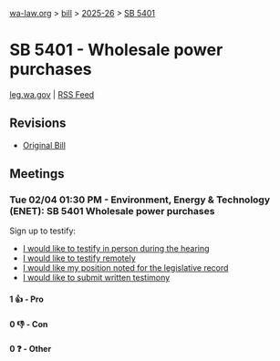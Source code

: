 [wa-law.org](/) > [bill](/bill/) > [2025-26](/bill/2025-26/) > [SB 5401](/bill/2025-26/sb/5401/)

# SB 5401 - Wholesale power purchases
[leg.wa.gov](https://app.leg.wa.gov/billsummary?BillNumber=5401&Year=2025&Initiative=false) | [RSS Feed](./rss.xml)

## Revisions
* [Original Bill](1/)

## Meetings
### Tue 02/04 01:30 PM - Environment, Energy & Technology (ENET): SB 5401 Wholesale power purchases
Sign up to testify:
* [I would like to testify in person during the hearing](https://app.leg.wa.gov/csi/Testifier/Add?chamber=House&mId=32641&aId=162444&caId=25232&tId=1)
* [I would like to testify remotely](https://app.leg.wa.gov/csi/Testifier/Add?chamber=House&mId=32641&aId=162444&caId=25232&tId=2)
* [I would like my position noted for the legislative record](https://app.leg.wa.gov/csi/Testifier/Add?chamber=House&mId=32641&aId=162444&caId=25232&tId=3)
* [I would like to submit written testimony](https://app.leg.wa.gov/csi/Testifier/Add?chamber=House&mId=32641&aId=162444&caId=25232&tId=4)

#### 1 👍 - Pro

#### 0 👎 - Con

#### 0 ❓ - Other
